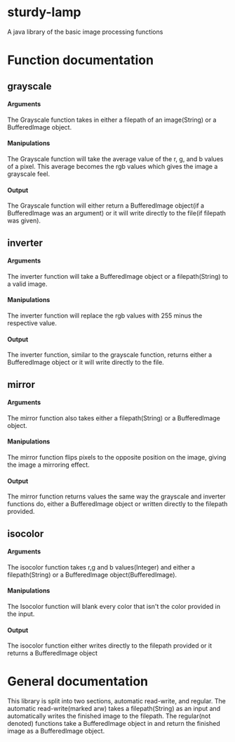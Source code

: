 # sturdy-lamp
A java library of the basic image processing functions
<h1>Function documentation</h1>
<h2>grayscale</h2>
<h4>Arguments</h4>
The Grayscale function takes in either a filepath of an image(String) or a BufferedImage object.
<h4>Manipulations</h4>
The Grayscale function will take the average value of the r, g, and b values of a pixel. This average becomes the rgb values which gives the image a grayscale feel.
<h4>Output</h4>
The Grayscale function will either return a BufferedImage object(if a BufferedImage was an argument) or it will write directly to the file(if filepath was given).
<h2>inverter</h2>
<h4>Arguments</h4>
The inverter function will take a BufferedImage object or a filepath(String) to a valid image.
<h4>Manipulations</h4>
The inverter function will replace the rgb values with 255 minus the respective value.
<h4>Output</h4>
The inverter function, similar to the grayscale function, returns either a BufferedImage object or it will write directly to the file.
<h2>mirror</h2>
<h4>Arguments</h4>
The mirror function also takes either a filepath(String) or a BufferedImage object.
<h4>Manipulations</h4>
The mirror function flips pixels to the opposite position on the image, giving the image a mirroring effect.
<h4>Output</h4>
The mirror function returns values the same way the grayscale and inverter functions do, either a BufferedImage object or written directly to the filepath provided.
<h2>isocolor</h2>
<h4>Arguments</h4>
The isocolor function takes r,g and b values(Integer) and either a filepath(String) or a BufferedImage object(BufferedImage).
<h4>Manipulations</h4>
The Isocolor function will blank every color that isn't the color provided in the input.
<h4>Output</h4>
The isocolor function either writes directly to the filepath provided or it returns a BufferedImage object
<h1>General documentation</h1>
This library is split into two sections, automatic read-write, and regular. The automatic read-write(marked arw) takes a filepath(String) as an input and automatically writes the finished image to the filepath. The regular(not denoted) functions take a BufferedImage object in and return the finished image as a BufferedImage object.
